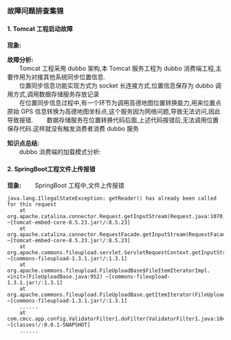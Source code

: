 ### 故障问题排查集锦

#### 1. Tomcat 工程启动故障
**现象:**     

**故障分析:**  
　　Tomcat 工程采用 dubbo 架构,本 Tomcat 服务工程为 dubbo 消费端工程,主要作用为对接其他系统同步位置信息.   
　　位置同步信息功能实现方式为 socket 长连接方式,位置信息保存为 dubbo 调用方式,调用数据存储服务存放记录  
　　在位置同步信息过程中,有一个环节为调用高德地图位置转换能力,用来位置点原始 GPS 信息转换为高德地图坐标点,这个服务因为网络问题,导致无法访问,因此导致报错.
　　数据存储服务在位置转换代码后面,上述代码报错后,无法调用位置保存代码.这样就没有触发消费者消费 dubbo 服务

**知识点总结:**   
　　dubbo 消费端的加载模式分析:



#### 2. SpringBoot工程文件上传报错

**现象:**
　　SpringBoot 工程中,文件上传报错   
```
java.lang.IllegalStateException: getReader() has already been called for this request
	at org.apache.catalina.connector.Request.getInputStream(Request.java:1070) ~[tomcat-embed-core-8.5.23.jar!/:8.5.23]
	at org.apache.catalina.connector.RequestFacade.getInputStream(RequestFacade.java:365) ~[tomcat-embed-core-8.5.23.jar!/:8.5.23]
	at org.apache.commons.fileupload.servlet.ServletRequestContext.getInputStream(ServletRequestContext.java:112) ~[commons-fileupload-1.3.1.jar!/:1.3.1]
	at org.apache.commons.fileupload.FileUploadBase$FileItemIteratorImpl.<init>(FileUploadBase.java:952) ~[commons-fileupload-1.3.1.jar!/:1.3.1]
	at org.apache.commons.fileupload.FileUploadBase.getItemIterator(FileUploadBase.java:310) ~[commons-fileupload-1.3.1.jar!/:1.3.1]
	......
	at com.cmcc.app.config.ValidatorFilter1.doFilter(ValidatorFilter1.java:104) ~[classes!/:0.0.1-SNAPSHOT]
	......

```   
